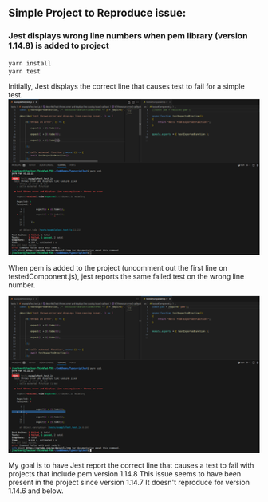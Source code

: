 
## Simple Project to Reproduce issue:
### Jest displays wrong line numbers when pem library (version 1.14.8) is added to project

```
yarn install
yarn test
```


Initially, Jest displays the correct line that causes test to fail for a simple test.
![Jest reports correct line number ](SCREENSHOT-correct-line-reported.png)

When pem is added to the project (uncomment out the first line on testedComponent.js), jest reports the same failed test on the wrong line number. 

![Jest reports wrong line number with pem incorporated into project](SCREENSHOT-wrong-line-reported.png)

My goal is to have Jest report the correct line that causes a test to fail with projects that include pem version 1.14.8 
This issue seems to have been present in the project since version 1.14.7
It doesn't reproduce for version 1.14.6 and below. 

